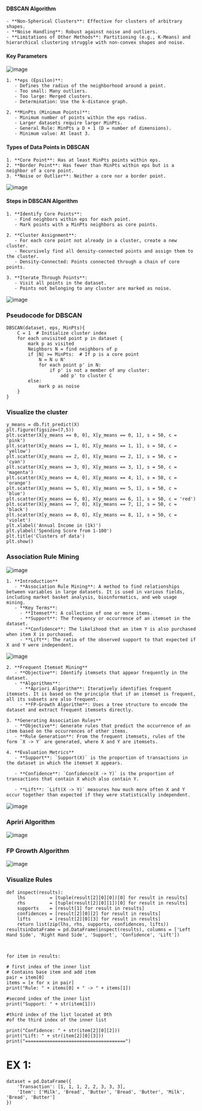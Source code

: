 #### DBSCAN Algorithm
    - **Non-Spherical Clusters**: Effective for clusters of arbitrary shapes.
    - **Noise Handling**: Robust against noise and outliers.
    - **Limitations of Other Methods**: Partitioning (e.g., K-Means) and hierarchical clustering struggle with non-convex shapes and noise.

#### Key Parameters
![image](https://github.com/Kiranwaghmare123/PG-DBDA-MAR2024/assets/72081819/bb9fcabc-59ca-4e66-af6c-a1041666da7b)

    1. **eps (Epsilon)**:
       - Defines the radius of the neighborhood around a point.
       - Too small: Many outliers.
       - Too large: Merged clusters.
       - Determination: Use the k-distance graph.
    
    2. **MinPts (Minimum Points)**:
       - Minimum number of points within the eps radius.
       - Larger datasets require larger MinPts.
       - General Rule: MinPts ≥ D + 1 (D = number of dimensions).
       - Minimum value: At least 3.

#### Types of Data Points in DBSCAN
    1. **Core Point**: Has at least MinPts points within eps.
    2. **Border Point**: Has fewer than MinPts within eps but is a neighbor of a core point.
    3. **Noise or Outlier**: Neither a core nor a border point.
![image](https://github.com/Kiranwaghmare123/PG-DBDA-MAR2024/assets/72081819/cb4060ef-3a80-4a93-9d32-5714bf5bc355)

 #### Steps in DBSCAN Algorithm
    1. **Identify Core Points**:
       - Find neighbors within eps for each point.
       - Mark points with ≥ MinPts neighbors as core points.
       
    2. **Cluster Assignment**:
       - For each core point not already in a cluster, create a new cluster.
       - Recursively find all density-connected points and assign them to the cluster.
       - Density-Connected: Points connected through a chain of core points.
    
    3. **Iterate Through Points**:
       - Visit all points in the dataset.
       - Points not belonging to any cluster are marked as noise.

![image](https://github.com/Kiranwaghmare123/PG-DBDA-MAR2024/assets/72081819/ffb00c33-f621-4441-9f9d-fee1c919e5f7)

### Pseudocode for DBSCAN
    DBSCAN(dataset, eps, MinPts){
        C = 1  # Initialize cluster index
        for each unvisited point p in dataset {
            mark p as visited
            Neighbors N = find neighbors of p
            if |N| >= MinPts:  # If p is a core point
                N = N ∪ N'
                for each point p' in N:
                    if p' is not a member of any cluster:
                        add p' to cluster C
            else:
                mark p as noise
        }
    }


### Visualize the cluster
    y_means = db.fit_predict(X)
    plt.figure(figsize=(7,5))
    plt.scatter(X[y_means == 0, 0], X[y_means == 0, 1], s = 50, c = 'pink')
    plt.scatter(X[y_means == 1, 0], X[y_means == 1, 1], s = 50, c = 'yellow')
    plt.scatter(X[y_means == 2, 0], X[y_means == 2, 1], s = 50, c = 'cyan')
    plt.scatter(X[y_means == 3, 0], X[y_means == 3, 1], s = 50, c = 'magenta')
    plt.scatter(X[y_means == 4, 0], X[y_means == 4, 1], s = 50, c = 'orange')
    plt.scatter(X[y_means == 5, 0], X[y_means == 5, 1], s = 50, c = 'blue')
    plt.scatter(X[y_means == 6, 0], X[y_means == 6, 1], s = 50, c = 'red')
    plt.scatter(X[y_means == 7, 0], X[y_means == 7, 1], s = 50, c = 'black')
    plt.scatter(X[y_means == 8, 0], X[y_means == 8, 1], s = 50, c = 'violet')
    plt.xlabel('Annual Income in (1k)')
    plt.ylabel('Spending Score from 1-100')
    plt.title('Clusters of data')
    plt.show()


### Association Rule Mining
![image](https://github.com/Kiranwaghmare123/PG-DBDA-MAR2024/assets/72081819/e8ee8cf4-8a3a-41ff-8a62-1cd33345eebe)

    1. **Introduction**
       - **Association Rule Mining**: A method to find relationships between variables in large datasets. It is used in various fields, including market basket analysis, bioinformatics, and web usage mining.
       - **Key Terms**:
         - **Itemset**: A collection of one or more items.
         - **Support**: The frequency or occurrence of an itemset in the dataset.
         - **Confidence**: The likelihood that an item Y is also purchased when item X is purchased.
         - **Lift**: The ratio of the observed support to that expected if X and Y were independent.
![image](https://github.com/Kiranwaghmare123/PG-DBDA-MAR2024/assets/72081819/9e02bf4f-bc88-4513-bc50-9522c58b86de)
    
    2. **Frequent Itemset Mining**
       - **Objective**: Identify itemsets that appear frequently in the dataset.
       - **Algorithms**:
         - **Apriori Algorithm**: Iteratively identifies frequent itemsets. It is based on the principle that if an itemset is frequent, all its subsets are also frequent.
         - **FP-Growth Algorithm**: Uses a tree structure to encode the dataset and extract frequent itemsets directly.
    
    3. **Generating Association Rules**
       - **Objective**: Generate rules that predict the occurrence of an item based on the occurrences of other items.
       - **Rule Generation**: From the frequent itemsets, rules of the form `X -> Y` are generated, where X and Y are itemsets.
    
    4. **Evaluation Metrics**
       - **Support**: `Support(X)` is the proportion of transactions in the dataset in which the itemset X appears.
        
       - **Confidence**: `Confidence(X -> Y)` is the proportion of transactions that contain X which also contain Y.
        
       - **Lift**: `Lift(X -> Y)` measures how much more often X and Y occur together than expected if they were statistically independent.
![image](https://github.com/Kiranwaghmare123/PG-DBDA-MAR2024/assets/72081819/7f9f130c-5cb5-47a8-b314-a2474ada6dba)

### Apriri Algorithm
![image](https://github.com/Kiranwaghmare123/PG-DBDA-MAR2024/assets/72081819/d684043c-0e94-4ab6-a782-6dad9b6ba0a0)

### FP Growth Algorithm
![image](https://github.com/Kiranwaghmare123/PG-DBDA-MAR2024/assets/72081819/d34725ba-8250-4e32-9f9d-f0170f833cb4)

### Visualize Rules
    def inspect(results):
        lhs         = [tuple(result[2][0][0])[0] for result in results]
        rhs         = [tuple(result[2][0][1])[0] for result in results]
        supports    = [result[1] for result in results]
        confidences = [result[2][0][2] for result in results]
        lifts       = [result[2][0][3] for result in results]
        return list(zip(lhs, rhs, supports, confidences, lifts))
    resultsinDataFrame = pd.DataFrame(inspect(results), columns = ['Left Hand Side', 'Right Hand Side', 'Support', 'Confidence', 'Lift'])



    for item in results:

    # first index of the inner list
    # Contains base item and add item
    pair = item[0] 
    items = [x for x in pair]
    print("Rule: " + items[0] + " -> " + items[1])

    #second index of the inner list
    print("Support: " + str(item[1]))

    #third index of the list located at 0th
    #of the third index of the inner list

    print("Confidence: " + str(item[2][0][2]))
    print("Lift: " + str(item[2][0][3]))
    print("=====================================")

# EX 1:

    dataset = pd.DataFrame({
        'Transaction': [1, 1, 1, 2, 2, 3, 3, 3],
        'Item': ['Milk', 'Bread', 'Butter', 'Bread', 'Butter', 'Milk', 'Bread', 'Butter']
    })
